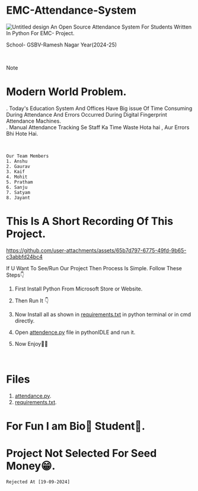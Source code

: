 # EMC-Attendance-System
![Untitled design](https://github.com/user-attachments/assets/b316a2f5-d5a2-4f1e-8c2f-2e0750c0ccd7)
An Open Source Attendance System For Students Written In Python For EMC- Project. 
<br>

School- GSBV-Ramesh Nagar
Year(2024-25)

<br>  

>[!NOTE]
># Modern World Problem.
>. Today's Education System And Offices Have Big issue Of Time Consuming During Attendance And Errors Occurred     During Digital Fingerprint Attendance Machines. <br>
>. Manual Attendance Tracking Se Staff Ka Time Waste Hota hai , Aur Errors Bhi Hote Hai.



<br>


```
Our Team Members
1. Anshu 
2. Gaurav 
3. Kaif  
4. Mohit
5. Pratham 
6. Sanju 
7. Satyam
8. Jayant 
```


# This Is A Short Recording Of This Project.

https://github.com/user-attachments/assets/65b7d797-6775-49fd-9b65-c3abbfd24bc4



If U Want To See/Run Our Project Then Process Is Simple.
Follow These Steps👇
<br>
1. First Install Python From Microsoft Store or Website. <br> 

2. Then Run It 👇 

3. Now Install all as shown in [requirements.txt](https://github.com/mkr-infinity/EMC-Attendance-System/blob/main/requirements.txt) in python terminal or in cmd directly.
4. Open [attendence.py](https://github.com/mkr-infinity/EMC-Attendance-System/blob/main/attendance.py) file in pythonIDLE and run it. <br>

5. Now Enjoy🥳🥳

<br>

# Files

1. [attendance.py](https://github.com/mkr-infinity/EMC-Attendance-System/blob/main/attendance.py).
2. [requirements.txt](https://github.com/mkr-infinity/EMC-Attendance-System/blob/main/requirements.txt).

# For Fun I am Bio🧬 Student🤣.
# Project Not Selected For Seed Money😁.
`
Rejected At [19-09-2024]
`
